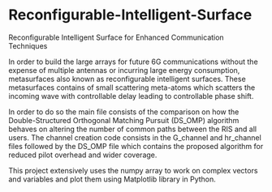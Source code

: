 # Reconfigurable-Intelligent-Surface
Reconfigurable Intelligent Surface for Enhanced Communication Techniques

In order to build the large arrays for future 6G communications without the expense of multiple antennas or incurring large energy consumption, metasurfaces also known as reconfigurable intelligent surfaces. These metasurfaces contains of small scattering meta-atoms which scatters the incoming wave with controllable delay leading to controllable phase shift.

In order to do so the main file consists of the comparison on how the Double-Structured Orthogonal Matching Pursuit (DS_OMP) algorithm behaves on altering the number of common paths between the RIS and all users. The channel creation code consists in the G_channel and hr_channel files followed by the DS_OMP file which contains the proposed algorithm for reduced pilot overhead and wider coverage.

This project extensively uses the numpy array to work on complex vectors and variables and plot them using Matplotlib library in Python.
